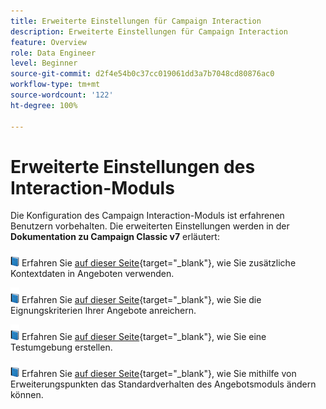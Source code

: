 ```yaml
---
title: Erweiterte Einstellungen für Campaign Interaction
description: Erweiterte Einstellungen für Campaign Interaction
feature: Overview
role: Data Engineer
level: Beginner
source-git-commit: d2f4e54b0c37cc019061dd3a7b7048cd80876ac0
workflow-type: tm+mt
source-wordcount: '122'
ht-degree: 100%

---
```


# Erweiterte Einstellungen des Interaction-Moduls

Die Konfiguration des Campaign Interaction-Moduls ist erfahrenen Benutzern vorbehalten. Die erweiterten Einstellungen werden in der **Dokumentation zu Campaign Classic v7** erläutert:

![](../assets/do-not-localize/book.png) Erfahren Sie [auf dieser Seite](https://experienceleague.adobe.com/docs/campaign-classic/using/managing-offers/advanced-parameters/additional-data.html?lang=de){target=&quot;_blank&quot;}, wie Sie zusätzliche Kontextdaten in Angeboten verwenden.

![](../assets/do-not-localize/book.png) Erfahren Sie [auf dieser Seite](https://experienceleague.adobe.com/docs/campaign-classic/using/managing-offers/advanced-parameters/extension-example.html?lang=de){target=&quot;_blank&quot;}, wie Sie die Eignungskriterien Ihrer Angebote anreichern.

![](../assets/do-not-localize/book.png) Erfahren Sie [auf dieser Seite](https://experienceleague.adobe.com/docs/campaign-classic/using/managing-offers/advanced-parameters/creating-a-test-environment.html?lang=de){target=&quot;_blank&quot;}, wie Sie eine Testumgebung erstellen.

![](../assets/do-not-localize/book.png) Erfahren Sie [auf dieser Seite](https://experienceleague.adobe.com/docs/campaign-classic/using/managing-offers/advanced-parameters/hooks.html?lang=de){target=&quot;_blank&quot;}, wie Sie mithilfe von Erweiterungspunkten das Standardverhalten des Angebotsmoduls ändern können.

